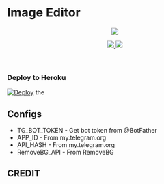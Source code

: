 # Image Editor

<p align="center">
  <a href="https://www.python.org">
    <img src="http://ForTheBadge.com/images/badges/made-with-python.svg">

  </a>
</p>
<p align="center">
  <a href="https://github.com/sinan-m-116/Image-Editor/stargazers">
    <img src="https://img.shields.io/github/stars/sinan-m-116/Image-Editor?style=social">

  </a>
  
  <a href="https://github.com/sinan-m-116/Image-Editor/fork">
    <img src="https://img.shields.io/github/forks/sinan-m-116/Image-Editor?label=Fork&style=social">

  </a>  
</p>
ㅤㅤㅤㅤㅤㅤㅤ  


### Deploy to Heroku
[![Deploy](https://www.herokucdn.com/deploy/button.svg)](https://heroku.com/deploy?template=https://github.com/sinan-m-116/Image-Editor) the


## Configs

* TG_BOT_TOKEN  - Get bot token from @BotFather
* APP_ID        - From my.telegram.org 
* API_HASH      - From my.telegram.org 
* RemoveBG_API  - From RemoveBG

## CREDIT 
